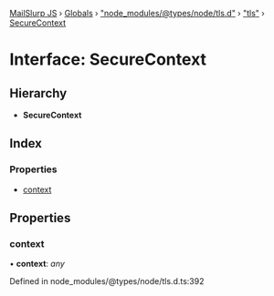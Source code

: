 [MailSlurp JS](../README.md) › [Globals](../globals.md) › ["node_modules/@types/node/tls.d"](../modules/_node_modules__types_node_tls_d_.md) › ["tls"](../modules/_node_modules__types_node_tls_d_._tls_.md) › [SecureContext](_node_modules__types_node_tls_d_._tls_.securecontext.md)

# Interface: SecureContext

## Hierarchy

* **SecureContext**

## Index

### Properties

* [context](_node_modules__types_node_tls_d_._tls_.securecontext.md#context)

## Properties

###  context

• **context**: *any*

Defined in node_modules/@types/node/tls.d.ts:392
